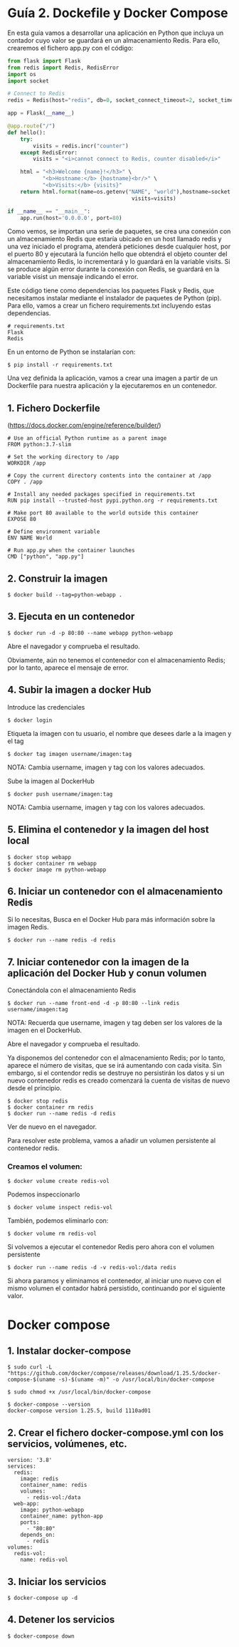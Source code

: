 # Guía 2. Dockefile y Docker Compose

En esta guía vamos a desarrollar una aplicación en Python que incluya un contador cuyo valor se guardará en un almacenamiento Redis.
Para ello, crearemos el fichero app.py con el código:

```python
from flask import Flask
from redis import Redis, RedisError
import os
import socket

# Connect to Redis
redis = Redis(host="redis", db=0, socket_connect_timeout=2, socket_timeout=2)

app = Flask(__name__)

@app.route("/")
def hello():
    try:
        visits = redis.incr("counter")
    except RedisError:
        visits = "<i>cannot connect to Redis, counter disabled</i>"

    html = "<h3>Welcome {name}!</h3>" \
           "<b>Hostname:</b> {hostname}<br/>" \
           "<b>Visits:</b> {visits}"
    return html.format(name=os.getenv("NAME", "world"),hostname=socket.gethostname(), 
                                       visits=visits)

if __name__ == "__main__":
    app.run(host='0.0.0.0', port=80)
```

Como vemos, se importan una serie de paquetes, se crea una conexión con un almacenamiento Redis que estaría ubicado en un host llamado redis y una vez iniciado el programa, atenderá peticiones desde cualquier host, por el puerto 80 y ejecutará la función hello que obtendrá el objeto counter del almacenamiento Redis, lo incrementará y lo guardará en la variable visits. Si se produce algún error durante la conexión con Redis, se guardará en la variable visist un mensaje indicando el error.

Este código tiene como dependencias los paquetes Flask y Redis, que necesitamos instalar mediante el instalador de paquetes de Python (pip). Para ello, vamos a crear un fichero requirements.txt incluyendo estas dependencias.

```
# requirements.txt
Flask
Redis
```
En un entorno de Python se instalarían con:
```
$ pip install -r requirements.txt
```
Una vez definida la aplicación, vamos a crear una imagen a partir de un Dockerfile para nuestra aplicación y la ejecutaremos en un contenedor.

## 1. Fichero Dockerfile
(https://docs.docker.com/engine/reference/builder/)

```
# Use an official Python runtime as a parent image
FROM python:3.7-slim

# Set the working directory to /app
WORKDIR /app

# Copy the current directory contents into the container at /app
COPY . /app

# Install any needed packages specified in requirements.txt
RUN pip install --trusted-host pypi.python.org -r requirements.txt

# Make port 80 available to the world outside this container
EXPOSE 80

# Define environment variable
ENV NAME World

# Run app.py when the container launches
CMD ["python", "app.py"]
```

## 2. Construir la imagen 
```
$ docker build --tag=python-webapp .
```

## 3. Ejecuta en un contenedor
```
$ docker run -d -p 80:80 --name webapp python-webapp
```
Abre el navegador y comprueba el resultado.
 
Obviamente, aún no tenemos el contenedor con el almacenamiento Redis; por lo tanto, aparece el mensaje de error.

## 4. Subir la imagen a docker Hub

Introduce las credenciales
```
$ docker login
```
Etiqueta la imagen con tu usuario, el nombre que desees darle a la imagen y el tag
```
$ docker tag imagen username/imagen:tag
```
NOTA: Cambia username, imagen y tag con los valores adecuados.

Sube la imagen al DockerHub
```
$ docker push username/imagen:tag
```
NOTA: Cambia username, imagen y tag con los valores adecuados.

## 5. Elimina el contenedor y la imagen del host local
```
$ docker stop webapp
$ docker container rm webapp
$ docker image rm python-webapp
```

## 6. Iniciar un contenedor con el almacenamiento Redis 
Si lo necesitas, Busca en el Docker Hub para más información sobre la imagen Redis.
```
$ docker run --name redis -d redis
```

## 7. Iniciar contenedor con la imagen de la aplicación del Docker Hub y conun volumen
Conectándola con el almacenamiento Redis

```
$ docker run --name front-end -d -p 80:80 --link redis username/imagen:tag
```
NOTA: Recuerda que username, imagen y tag deben ser los valores de la imagen en el DockerHub.

Abre el navegador y comprueba el resultado.
 
Ya disponemos del contenedor con el almacenamiento Redis; por lo tanto, 
aparece el número de visitas, que se irá aumentando con cada visita. 
Sin embargo, si el contendor redis se destruye no persistirán los datos y 
si un nuevo contenedor redis es creado comenzará la cuenta de visitas de nuevo desde el principio.

```
$ docker stop redis
$ docker container rm redis
$ docker run --name redis -d redis
```
Ver de nuevo en el navegador.

Para resolver este problema, vamos a añadir un volumen persistente al contenedor redis.

### Creamos el volumen:
```
$ docker volume create redis-vol
```
Podemos inspeccionarlo

```
$ docker volume inspect redis-vol
```
También, podemos eliminarlo con:

```
$ docker volume rm redis-vol
```
Si volvemos a ejecutar el contenedor Redis pero ahora con el volumen persistente

```
$ docker run --name redis -d -v redis-vol:/data redis
``` 
Si ahora paramos y eliminamos el contenedor, al iniciar uno nuevo con el mismo volumen 
el contador habrá persistido, continuando por el siguiente valor.


# Docker compose
## 1. Instalar docker-compose
```
$ sudo curl -L "https://github.com/docker/compose/releases/download/1.25.5/docker-compose-$(uname -s)-$(uname -m)" -o /usr/local/bin/docker-compose

$ sudo chmod +x /usr/local/bin/docker-compose

$ docker-compose --version
docker-compose version 1.25.5, build 1110ad01
```

## 2. Crear el fichero docker-compose.yml con los servicios, volúmenes, etc.
```
version: '3.8'
services:
  redis:
    image: redis
    container_name: redis
    volumes:
      - redis-vol:/data
  web-app:
    image: python-webapp
    container_name: python-app
    ports:
      - "80:80"
    depends_on:
      - redis
volumes:
  redis-vol:
    name: redis-vol
```

## 3. Iniciar los servicios
```
$ docker-compose up -d
```
## 4. Detener los servicios
```
$ docker-compose down
```

